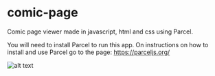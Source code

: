 # comic-page
Comic page viewer made in javascript, html and css using Parcel.

You will need to install Parcel to run this app.
On instructions on how to install and use Parcel go to the page:
https://parceljs.org/


![alt text](https://raw.githubusercontent.com/username/projectname/branch/path/to/img.png)
